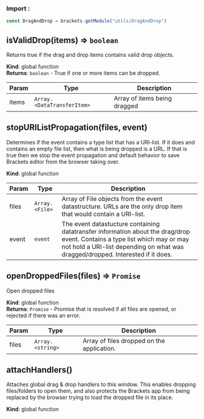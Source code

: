 ### Import :
```js
const DragAndDrop = brackets.getModule("utils/DragAndDrop")
```

<a name="isValidDrop"></a>

## isValidDrop(items) ⇒ <code>boolean</code>
Returns true if the drag and drop items contains valid drop objects.

**Kind**: global function  
**Returns**: <code>boolean</code> - True if one or more items can be dropped.  

| Param | Type | Description |
| --- | --- | --- |
| items | <code>Array.&lt;DataTransferItem&gt;</code> | Array of items being dragged |

<a name="stopURIListPropagation"></a>

## stopURIListPropagation(files, event)
Determines if the event contains a type list that has a URI-list.If it does and contains an empty file list, then what is being dropped is a URL.If that is true then we stop the event propagation and default behavior to save Brackets editor from the browser taking over.

**Kind**: global function  

| Param | Type | Description |
| --- | --- | --- |
| files | <code>Array.&lt;File&gt;</code> | Array of File objects from the event datastructure. URLs are the only drop item that would contain a URI-list. |
| event | <code>event</code> | The event datastucture containing datatransfer information about the drag/drop event. Contains a type list which may or may not hold a URI-list depending on what was dragged/dropped. Interested if it does. |

<a name="openDroppedFiles"></a>

## openDroppedFiles(files) ⇒ <code>Promise</code>
Open dropped files

**Kind**: global function  
**Returns**: <code>Promise</code> - Promise that is resolved if all files are opened, or rejected    if there was an error.  

| Param | Type | Description |
| --- | --- | --- |
| files | <code>Array.&lt;string&gt;</code> | Array of files dropped on the application. |

<a name="attachHandlers"></a>

## attachHandlers()
Attaches global drag & drop handlers to this window. This enables dropping files/folders to open them, and alsoprotects the Brackets app from being replaced by the browser trying to load the dropped file in its place.

**Kind**: global function  
